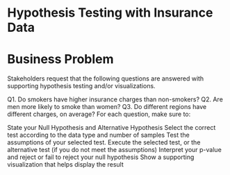 # Hypothesis Testing with Insurance Data

# Business Problem
Stakeholders request that the following questions are answered with supporting hypothesis testing and/or visualizations.

Q1. Do smokers have higher insurance charges than non-smokers?
Q2. Are men more likely to smoke than women?
Q3. Do different regions have different charges, on average?
For each question, make sure to:

State your Null Hypothesis and Alternative Hypothesis
Select the correct test according to the data type and number of samples
Test the assumptions of your selected test.
Execute the selected test, or the alternative test (if you do not meet the assumptions)
Interpret your p-value and reject or fail to reject your null hypothesis
Show a supporting visualization that helps display the result
 
